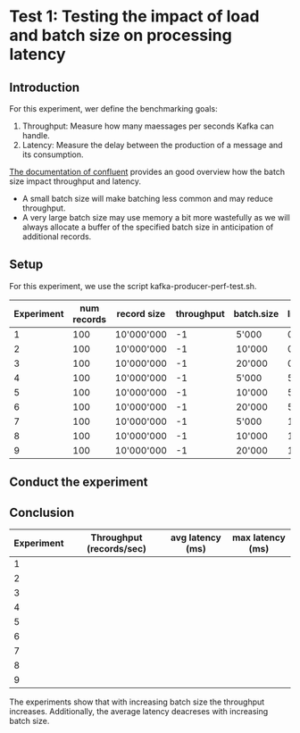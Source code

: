 # Test 1: Testing the impact of load and batch size on processing latency

## Introduction

For this experiment, wer define the benchmarking goals:
1. Throughput: Measure how many maessages per seconds Kafka can handle.
2. Latency: Measure the delay between the production of a message and its consumption.

[The documentation of confluent](https://docs.confluent.io/platform/current/installation/configuration/producer-configs.html#batch-size) provides an good overview how the batch size impact throughput and latency.
* A small batch size will make batching less common and may reduce throughput.
* A very large batch size may use memory a bit more wastefully as we will always allocate a buffer of the specified batch size in anticipation of additional records. 

## Setup

For this experiment, we use the script kafka-producer-perf-test.sh. 

| Experiment | num records | record size | throughput | batch.size | linger.ms |
|------------|-------------|-------------|------------|------------|-----------|
| 1          | 100         | 10'000'000  | -1         | 5'000      | 0         |
| 2          | 100         | 10'000'000  | -1         | 10'000     | 0         |
| 3          | 100         | 10'000'000  | -1         | 20'000     | 0         |
| 4          | 100         | 10'000'000  | -1         | 5'000      | 5         |
| 5          | 100         | 10'000'000  | -1         | 10'000     | 5         |
| 6          | 100         | 10'000'000  | -1         | 20'000     | 5         |
| 7          | 100         | 10'000'000  | -1         | 5'000      | 10        |
| 8          | 100         | 10'000'000  | -1         | 10'000     | 10        |
| 9          | 100         | 10'000'000  | -1         | 20'000     | 10        |

## Conduct the experiment

## Conclusion

| Experiment | Throughput (records/sec) | avg latency (ms) | max latency (ms)  |
|------------|--------------------------|------------------|-------------------|
| 1          |                          |                  |                   |
| 2          |                          |                  |                   |
| 3          |                          |                  |                   |
| 4          |                          |                  |                   |
| 5          |                          |                  |                   |
| 6          |                          |                  |                   |
| 7          |                          |                  |                   |
| 8          |                          |                  |                   |
| 9          |                          |                  |                   |

The experiments show that with increasing batch size the throughput increases. Additionally, the average latency deacreses with increasing batch size. 

